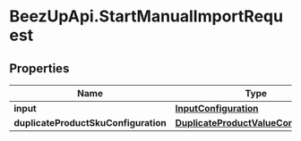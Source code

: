 # BeezUpApi.StartManualImportRequest

## Properties
Name | Type | Description | Notes
------------ | ------------- | ------------- | -------------
**input** | [**InputConfiguration**](InputConfiguration.md) |  | 
**duplicateProductSkuConfiguration** | [**DuplicateProductValueConfiguration**](DuplicateProductValueConfiguration.md) |  | [optional] 


